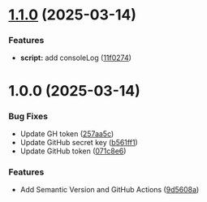 # [1.1.0](https://github.com/flowz0/semantic-version/compare/v1.0.0...v1.1.0) (2025-03-14)


### Features

* **script:** add consoleLog ([11f0274](https://github.com/flowz0/semantic-version/commit/11f02749089ce38372ba607dadd0ca0e54cff9a3))

# 1.0.0 (2025-03-14)


### Bug Fixes

* Update GH token ([257aa5c](https://github.com/flowz0/semantic-version/commit/257aa5c1df3860b7d5ff376f775100b058c34ed6))
* Update GitHub secret key ([b561ff1](https://github.com/flowz0/semantic-version/commit/b561ff1c2a9fb35137812fa23ffc87e9ece8a1dd))
* Update GitHub token ([071c8e6](https://github.com/flowz0/semantic-version/commit/071c8e6be662d5ac536004c78a18c3953a278729))


### Features

* Add Semantic Version and GitHub Actions ([9d5608a](https://github.com/flowz0/semantic-version/commit/9d5608aa3ede2e319ed18d9d0e8cc84a6c55bc1c))
